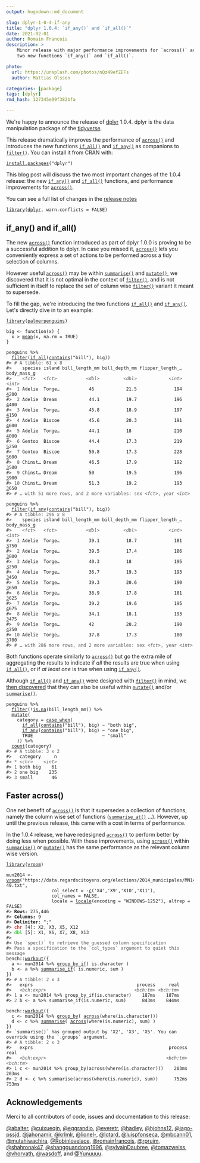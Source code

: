```yaml
---
output: hugodown::md_document

slug: dplyr-1-0-4-if-any
title: "dplyr 1.0.4: `if_any()` and `if_all()`"
date: 2021-02-01
author: Romain Francois
description: >
    Minor release with major performance improvements for `across()` and 
    two new functions `if_any()` and `if_all()`.

photo:
  url: https://unsplash.com/photos/nQz49efZEFs
  author: Mattias Olsson

categories: [package] 
tags: [dplyr]
rmd_hash: 127345e09f382bfa

---
```


We're happy to announce the release of [dplyr](https://dplyr.tidyverse.org) 1.0.4. dplyr is the data manipulation package of the [tidyverse](https://www.tidyverse.org).

This release dramatically improves the performance of [`across()`](https://dplyr.tidyverse.org/reference/across.html) and introduces the new functions [`if_all()`](https://dplyr.tidyverse.org/reference/across.html) and [`if_any()`](https://dplyr.tidyverse.org/reference/across.html) as companions to [`filter()`](https://dplyr.tidyverse.org/reference/filter.html). You can install it from CRAN with:

<div class="highlight">

<pre class='chroma'><code class='language-r' data-lang='r'><span class='nf'><a href='https://rdrr.io/r/utils/install.packages.html'>install.packages</a></span><span class='o'>(</span><span class='s'>"dplyr"</span><span class='o'>)</span></code></pre>

</div>

This blog post will discuss the two most important changes of the 1.0.4 release: the new [`if_any()`](https://dplyr.tidyverse.org/reference/across.html) and [`if_all()`](https://dplyr.tidyverse.org/reference/across.html) functions, and performance improvements for [`across()`](https://dplyr.tidyverse.org/reference/across.html).

You can see a full list of changes in the [release notes](%7B%20github_release%20%7D)

<div class="highlight">

<pre class='chroma'><code class='language-r' data-lang='r'><span class='kr'><a href='https://rdrr.io/r/base/library.html'>library</a></span><span class='o'>(</span><span class='nv'><a href='https://dplyr.tidyverse.org'>dplyr</a></span>, warn.conflicts <span class='o'>=</span> <span class='kc'>FALSE</span><span class='o'>)</span></code></pre>

</div>

if\_any() and if\_all()
-----------------------

The new [`across()`](https://dplyr.tidyverse.org/reference/across.html) function introduced as part of dplyr 1.0.0 is proving to be a successful addition to dplyr. In case you missed it, [`across()`](https://dplyr.tidyverse.org/reference/across.html) lets you conveniently express a set of actions to be performed across a tidy selection of columns.

However useful [`across()`](https://dplyr.tidyverse.org/reference/across.html) may be within [`summarise()`](https://dplyr.tidyverse.org/reference/summarise.html) and [`mutate()`](https://dplyr.tidyverse.org/reference/mutate.html), we discovered that it is not optimal in the context of [`filter()`](https://dplyr.tidyverse.org/reference/filter.html), and is not sufficient in itself to replace the set of column wise [`filter()`](https://dplyr.tidyverse.org/reference/filter.html) variant it meant to supersede.

To fill the gap, we're introducing the two functions [`if_all()`](https://dplyr.tidyverse.org/reference/across.html) and [`if_any()`](https://dplyr.tidyverse.org/reference/across.html). Let's directly dive in to an example:

<div class="highlight">

<pre class='chroma'><code class='language-r' data-lang='r'><span class='kr'><a href='https://rdrr.io/r/base/library.html'>library</a></span><span class='o'>(</span><span class='nv'><a href='https://allisonhorst.github.io/palmerpenguins/'>palmerpenguins</a></span><span class='o'>)</span>

<span class='nv'>big</span> <span class='o'>&lt;-</span> <span class='kr'>function</span><span class='o'>(</span><span class='nv'>x</span><span class='o'>)</span> <span class='o'>&#123;</span>
  <span class='nv'>x</span> <span class='o'>&gt;</span> <span class='nf'><a href='https://rdrr.io/r/base/mean.html'>mean</a></span><span class='o'>(</span><span class='nv'>x</span>, na.rm <span class='o'>=</span> <span class='kc'>TRUE</span><span class='o'>)</span>
<span class='o'>&#125;</span>

<span class='nv'>penguins</span> <span class='o'>%&gt;%</span> 
  <span class='nf'><a href='https://dplyr.tidyverse.org/reference/filter.html'>filter</a></span><span class='o'>(</span><span class='nf'><a href='https://dplyr.tidyverse.org/reference/across.html'>if_all</a></span><span class='o'>(</span><span class='nf'><a href='https://tidyselect.r-lib.org/reference/starts_with.html'>contains</a></span><span class='o'>(</span><span class='s'>"bill"</span><span class='o'>)</span>, <span class='nv'>big</span><span class='o'>)</span><span class='o'>)</span>
<span class='c'>#&gt; <span style='color: #555555;'># A tibble: 61 x 8</span></span>
<span class='c'>#&gt;    species island bill_length_mm bill_depth_mm flipper_length_… body_mass_g</span>
<span class='c'>#&gt;    <span style='color: #555555;font-style: italic;'>&lt;fct&gt;</span><span>   </span><span style='color: #555555;font-style: italic;'>&lt;fct&gt;</span><span>           </span><span style='color: #555555;font-style: italic;'>&lt;dbl&gt;</span><span>         </span><span style='color: #555555;font-style: italic;'>&lt;dbl&gt;</span><span>            </span><span style='color: #555555;font-style: italic;'>&lt;int&gt;</span><span>       </span><span style='color: #555555;font-style: italic;'>&lt;int&gt;</span></span>
<span class='c'>#&gt; <span style='color: #555555;'> 1</span><span> Adelie  Torge…           46            21.5              194        </span><span style='text-decoration: underline;'>4</span><span>200</span></span>
<span class='c'>#&gt; <span style='color: #555555;'> 2</span><span> Adelie  Dream            44.1          19.7              196        </span><span style='text-decoration: underline;'>4</span><span>400</span></span>
<span class='c'>#&gt; <span style='color: #555555;'> 3</span><span> Adelie  Torge…           45.8          18.9              197        </span><span style='text-decoration: underline;'>4</span><span>150</span></span>
<span class='c'>#&gt; <span style='color: #555555;'> 4</span><span> Adelie  Biscoe           45.6          20.3              191        </span><span style='text-decoration: underline;'>4</span><span>600</span></span>
<span class='c'>#&gt; <span style='color: #555555;'> 5</span><span> Adelie  Torge…           44.1          18                210        </span><span style='text-decoration: underline;'>4</span><span>000</span></span>
<span class='c'>#&gt; <span style='color: #555555;'> 6</span><span> Gentoo  Biscoe           44.4          17.3              219        </span><span style='text-decoration: underline;'>5</span><span>250</span></span>
<span class='c'>#&gt; <span style='color: #555555;'> 7</span><span> Gentoo  Biscoe           50.8          17.3              228        </span><span style='text-decoration: underline;'>5</span><span>600</span></span>
<span class='c'>#&gt; <span style='color: #555555;'> 8</span><span> Chinst… Dream            46.5          17.9              192        </span><span style='text-decoration: underline;'>3</span><span>500</span></span>
<span class='c'>#&gt; <span style='color: #555555;'> 9</span><span> Chinst… Dream            50            19.5              196        </span><span style='text-decoration: underline;'>3</span><span>900</span></span>
<span class='c'>#&gt; <span style='color: #555555;'>10</span><span> Chinst… Dream            51.3          19.2              193        </span><span style='text-decoration: underline;'>3</span><span>650</span></span>
<span class='c'>#&gt; <span style='color: #555555;'># … with 51 more rows, and 2 more variables: sex </span><span style='color: #555555;font-style: italic;'>&lt;fct&gt;</span><span style='color: #555555;'>, year </span><span style='color: #555555;font-style: italic;'>&lt;int&gt;</span></span>

<span class='nv'>penguins</span> <span class='o'>%&gt;%</span> 
  <span class='nf'><a href='https://dplyr.tidyverse.org/reference/filter.html'>filter</a></span><span class='o'>(</span><span class='nf'><a href='https://dplyr.tidyverse.org/reference/across.html'>if_any</a></span><span class='o'>(</span><span class='nf'><a href='https://tidyselect.r-lib.org/reference/starts_with.html'>contains</a></span><span class='o'>(</span><span class='s'>"bill"</span><span class='o'>)</span>, <span class='nv'>big</span><span class='o'>)</span><span class='o'>)</span>
<span class='c'>#&gt; <span style='color: #555555;'># A tibble: 296 x 8</span></span>
<span class='c'>#&gt;    species island bill_length_mm bill_depth_mm flipper_length_… body_mass_g</span>
<span class='c'>#&gt;    <span style='color: #555555;font-style: italic;'>&lt;fct&gt;</span><span>   </span><span style='color: #555555;font-style: italic;'>&lt;fct&gt;</span><span>           </span><span style='color: #555555;font-style: italic;'>&lt;dbl&gt;</span><span>         </span><span style='color: #555555;font-style: italic;'>&lt;dbl&gt;</span><span>            </span><span style='color: #555555;font-style: italic;'>&lt;int&gt;</span><span>       </span><span style='color: #555555;font-style: italic;'>&lt;int&gt;</span></span>
<span class='c'>#&gt; <span style='color: #555555;'> 1</span><span> Adelie  Torge…           39.1          18.7              181        </span><span style='text-decoration: underline;'>3</span><span>750</span></span>
<span class='c'>#&gt; <span style='color: #555555;'> 2</span><span> Adelie  Torge…           39.5          17.4              186        </span><span style='text-decoration: underline;'>3</span><span>800</span></span>
<span class='c'>#&gt; <span style='color: #555555;'> 3</span><span> Adelie  Torge…           40.3          18                195        </span><span style='text-decoration: underline;'>3</span><span>250</span></span>
<span class='c'>#&gt; <span style='color: #555555;'> 4</span><span> Adelie  Torge…           36.7          19.3              193        </span><span style='text-decoration: underline;'>3</span><span>450</span></span>
<span class='c'>#&gt; <span style='color: #555555;'> 5</span><span> Adelie  Torge…           39.3          20.6              190        </span><span style='text-decoration: underline;'>3</span><span>650</span></span>
<span class='c'>#&gt; <span style='color: #555555;'> 6</span><span> Adelie  Torge…           38.9          17.8              181        </span><span style='text-decoration: underline;'>3</span><span>625</span></span>
<span class='c'>#&gt; <span style='color: #555555;'> 7</span><span> Adelie  Torge…           39.2          19.6              195        </span><span style='text-decoration: underline;'>4</span><span>675</span></span>
<span class='c'>#&gt; <span style='color: #555555;'> 8</span><span> Adelie  Torge…           34.1          18.1              193        </span><span style='text-decoration: underline;'>3</span><span>475</span></span>
<span class='c'>#&gt; <span style='color: #555555;'> 9</span><span> Adelie  Torge…           42            20.2              190        </span><span style='text-decoration: underline;'>4</span><span>250</span></span>
<span class='c'>#&gt; <span style='color: #555555;'>10</span><span> Adelie  Torge…           37.8          17.3              180        </span><span style='text-decoration: underline;'>3</span><span>700</span></span>
<span class='c'>#&gt; <span style='color: #555555;'># … with 286 more rows, and 2 more variables: sex </span><span style='color: #555555;font-style: italic;'>&lt;fct&gt;</span><span style='color: #555555;'>, year </span><span style='color: #555555;font-style: italic;'>&lt;int&gt;</span></span></code></pre>

</div>

Both functions operate similarly to [`across()`](https://dplyr.tidyverse.org/reference/across.html) but go the extra mile of aggregating the results to indicate if *all* the results are true when using [`if_all()`](https://dplyr.tidyverse.org/reference/across.html), or if *at least one* is true when using [`if_any()`](https://dplyr.tidyverse.org/reference/across.html).

Although [`if_all()`](https://dplyr.tidyverse.org/reference/across.html) and [`if_any()`](https://dplyr.tidyverse.org/reference/across.html) were designed with [`filter()`](https://dplyr.tidyverse.org/reference/filter.html) in mind, we [then discovered](https://github.com/tidyverse/dplyr/issues/5709) that they can also be useful within [`mutate()`](https://dplyr.tidyverse.org/reference/mutate.html) and/or [`summarise()`](https://dplyr.tidyverse.org/reference/summarise.html).

<div class="highlight">

<pre class='chroma'><code class='language-r' data-lang='r'><span class='nv'>penguins</span> <span class='o'>%&gt;%</span> 
  <span class='nf'><a href='https://dplyr.tidyverse.org/reference/filter.html'>filter</a></span><span class='o'>(</span><span class='o'>!</span><span class='nf'><a href='https://rdrr.io/r/base/NA.html'>is.na</a></span><span class='o'>(</span><span class='nv'>bill_length_mm</span><span class='o'>)</span><span class='o'>)</span> <span class='o'>%&gt;%</span> 
  <span class='nf'><a href='https://dplyr.tidyverse.org/reference/mutate.html'>mutate</a></span><span class='o'>(</span>
    category <span class='o'>=</span> <span class='nf'><a href='https://dplyr.tidyverse.org/reference/case_when.html'>case_when</a></span><span class='o'>(</span>
      <span class='nf'><a href='https://dplyr.tidyverse.org/reference/across.html'>if_all</a></span><span class='o'>(</span><span class='nf'><a href='https://tidyselect.r-lib.org/reference/starts_with.html'>contains</a></span><span class='o'>(</span><span class='s'>"bill"</span><span class='o'>)</span>, <span class='nv'>big</span><span class='o'>)</span> <span class='o'>~</span> <span class='s'>"both big"</span>, 
      <span class='nf'><a href='https://dplyr.tidyverse.org/reference/across.html'>if_any</a></span><span class='o'>(</span><span class='nf'><a href='https://tidyselect.r-lib.org/reference/starts_with.html'>contains</a></span><span class='o'>(</span><span class='s'>"bill"</span><span class='o'>)</span>, <span class='nv'>big</span><span class='o'>)</span> <span class='o'>~</span> <span class='s'>"one big"</span>, 
      <span class='kc'>TRUE</span>                          <span class='o'>~</span> <span class='s'>"small"</span>
    <span class='o'>)</span><span class='o'>)</span> <span class='o'>%&gt;%</span> 
  <span class='nf'><a href='https://dplyr.tidyverse.org/reference/count.html'>count</a></span><span class='o'>(</span><span class='nv'>category</span><span class='o'>)</span>
<span class='c'>#&gt; <span style='color: #555555;'># A tibble: 3 x 2</span></span>
<span class='c'>#&gt;   category     n</span>
<span class='c'>#&gt; <span style='color: #555555;'>*</span><span> </span><span style='color: #555555;font-style: italic;'>&lt;chr&gt;</span><span>    </span><span style='color: #555555;font-style: italic;'>&lt;int&gt;</span></span>
<span class='c'>#&gt; <span style='color: #555555;'>1</span><span> both big    61</span></span>
<span class='c'>#&gt; <span style='color: #555555;'>2</span><span> one big    235</span></span>
<span class='c'>#&gt; <span style='color: #555555;'>3</span><span> small       46</span></span></code></pre>

</div>

Faster across()
---------------

One net benefit of [`across()`](https://dplyr.tidyverse.org/reference/across.html) is that it supersedes a collection of functions, namely the column wise set of functions ([`summarise_at()`](https://dplyr.tidyverse.org/reference/summarise_all.html) ...). However, up until the previous release, this came with a cost in terms of performance.

In the 1.0.4 release, we have redesigned [`across()`](https://dplyr.tidyverse.org/reference/across.html) to perform better by doing less when possible. With these improvements, using [`across()`](https://dplyr.tidyverse.org/reference/across.html) within [`summarise()`](https://dplyr.tidyverse.org/reference/summarise.html) or [`mutate()`](https://dplyr.tidyverse.org/reference/mutate.html) has the same performance as the relevant column wise version.

<div class="highlight">

<pre class='chroma'><code class='language-r' data-lang='r'><span class='kr'><a href='https://rdrr.io/r/base/library.html'>library</a></span><span class='o'>(</span><span class='nv'><a href='https://vroom.r-lib.org'>vroom</a></span><span class='o'>)</span>

<span class='nv'>mun2014</span> <span class='o'>&lt;-</span> <span class='nf'><a href='https://vroom.r-lib.org/reference/vroom.html'>vroom</a></span><span class='o'>(</span><span class='s'>"https://data.regardscitoyens.org/elections/2014_municipales/MN14_Bvot_T1_01-49.txt"</span>, 
                 col_select <span class='o'>=</span> <span class='o'>-</span><span class='nf'><a href='https://rdrr.io/r/base/c.html'>c</a></span><span class='o'>(</span><span class='s'>'X4'</span>,<span class='s'>'X9'</span>,<span class='s'>'X10'</span>,<span class='s'>'X11'</span><span class='o'>)</span>,
                 col_names <span class='o'>=</span> <span class='kc'>FALSE</span>, 
                 locale <span class='o'>=</span> <span class='nf'><a href='https://vroom.r-lib.org/reference/locale.html'>locale</a></span><span class='o'>(</span>encoding <span class='o'>=</span> <span class='s'>"WINDOWS-1252"</span><span class='o'>)</span>, altrep <span class='o'>=</span> <span class='kc'>FALSE</span><span class='o'>)</span> 
<span class='c'>#&gt; <span style='font-weight: bold;'>Rows:</span><span> 275,446</span></span>
<span class='c'>#&gt; <span style='font-weight: bold;'>Columns:</span><span> 9</span></span>
<span class='c'>#&gt; <span style='font-weight: bold;'>Delimiter:</span><span> ";"</span></span>
<span class='c'>#&gt; <span style='color: #BB0000;'>chr</span><span> [4]: X2, X3, X5, X12</span></span>
<span class='c'>#&gt; <span style='color: #00BB00;'>dbl</span><span> [5]: X1, X6, X7, X8, X13</span></span>
<span class='c'>#&gt; </span>
<span class='c'>#&gt; <span style='color: #555555;'>Use `spec()` to retrieve the guessed column specification</span></span>
<span class='c'>#&gt; <span style='color: #555555;'>Pass a specification to the `col_types` argument to quiet this message</span></span>
<span class='nf'>bench</span><span class='nf'>::</span><span class='nf'><a href='http://bench.r-lib.org/reference/workout.html'>workout</a></span><span class='o'>(</span><span class='o'>&#123;</span>
  <span class='nv'>a</span> <span class='o'>&lt;-</span> <span class='nv'>mun2014</span> <span class='o'>%&gt;%</span> <span class='nf'><a href='https://dplyr.tidyverse.org/reference/group_by_all.html'>group_by_if</a></span><span class='o'>(</span> <span class='nv'>is.character</span> <span class='o'>)</span>
  <span class='nv'>b</span> <span class='o'>&lt;-</span> <span class='nv'>a</span> <span class='o'>%&gt;%</span> <span class='nf'><a href='https://dplyr.tidyverse.org/reference/summarise_all.html'>summarise_if</a></span><span class='o'>(</span> <span class='nv'>is.numeric</span>, <span class='nv'>sum</span> <span class='o'>)</span> 
<span class='o'>&#125;</span><span class='o'>)</span>
<span class='c'>#&gt; <span style='color: #555555;'># A tibble: 2 x 3</span></span>
<span class='c'>#&gt;   exprs                                       process     real</span>
<span class='c'>#&gt;   <span style='color: #555555;font-style: italic;'>&lt;bch:expr&gt;</span><span>                                 </span><span style='color: #555555;font-style: italic;'>&lt;bch:tm&gt;</span><span> </span><span style='color: #555555;font-style: italic;'>&lt;bch:tm&gt;</span></span>
<span class='c'>#&gt; <span style='color: #555555;'>1</span><span> a &lt;- mun2014 %&gt;% group_by_if(is.character)    187ms    187ms</span></span>
<span class='c'>#&gt; <span style='color: #555555;'>2</span><span> b &lt;- a %&gt;% summarise_if(is.numeric, sum)      843ms    844ms</span></span>

<span class='nf'>bench</span><span class='nf'>::</span><span class='nf'><a href='http://bench.r-lib.org/reference/workout.html'>workout</a></span><span class='o'>(</span><span class='o'>&#123;</span>
  <span class='nv'>c</span> <span class='o'>&lt;-</span> <span class='nv'>mun2014</span> <span class='o'>%&gt;%</span> <span class='nf'><a href='https://dplyr.tidyverse.org/reference/group_by.html'>group_by</a></span><span class='o'>(</span> <span class='nf'><a href='https://dplyr.tidyverse.org/reference/across.html'>across</a></span><span class='o'>(</span><span class='nf'>where</span><span class='o'>(</span><span class='nv'>is.character</span><span class='o'>)</span><span class='o'>)</span><span class='o'>)</span>
  <span class='nv'>d</span> <span class='o'>&lt;-</span> <span class='nv'>c</span> <span class='o'>%&gt;%</span> <span class='nf'><a href='https://dplyr.tidyverse.org/reference/summarise.html'>summarise</a></span><span class='o'>(</span> <span class='nf'><a href='https://dplyr.tidyverse.org/reference/across.html'>across</a></span><span class='o'>(</span><span class='nf'>where</span><span class='o'>(</span><span class='nv'>is.numeric</span><span class='o'>)</span>, <span class='nv'>sum</span><span class='o'>)</span> <span class='o'>)</span> 
<span class='o'>&#125;</span><span class='o'>)</span>
<span class='c'>#&gt; `summarise()` has grouped output by 'X2', 'X3', 'X5'. You can override using the `.groups` argument.</span>
<span class='c'>#&gt; <span style='color: #555555;'># A tibble: 2 x 3</span></span>
<span class='c'>#&gt;   exprs                                                   process     real</span>
<span class='c'>#&gt;   <span style='color: #555555;font-style: italic;'>&lt;bch:expr&gt;</span><span>                                             </span><span style='color: #555555;font-style: italic;'>&lt;bch:tm&gt;</span><span> </span><span style='color: #555555;font-style: italic;'>&lt;bch:tm&gt;</span></span>
<span class='c'>#&gt; <span style='color: #555555;'>1</span><span> c &lt;- mun2014 %&gt;% group_by(across(where(is.character)))    203ms    203ms</span></span>
<span class='c'>#&gt; <span style='color: #555555;'>2</span><span> d &lt;- c %&gt;% summarise(across(where(is.numeric), sum))      752ms    753ms</span></span></code></pre>

</div>

Acknowledgements
----------------

Merci to all contributors of code, issues and documentation to this release:

[@abalter](https://github.com/abalter), [@cuixueqin](https://github.com/cuixueqin), [@eggrandio](https://github.com/eggrandio), [@everetr](https://github.com/everetr), [@hadley](https://github.com/hadley), [@hjohns12](https://github.com/hjohns12), [@iago-pssjd](https://github.com/iago-pssjd), [@jahonamir](https://github.com/jahonamir), [@krlmlr](https://github.com/krlmlr), [@lionel-](https://github.com/lionel-), [@lotard](https://github.com/lotard), [@luispfonseca](https://github.com/luispfonseca), [@mbcann01](https://github.com/mbcann01), [@mutahiwachira](https://github.com/mutahiwachira), [@Robinlovelace](https://github.com/Robinlovelace), [@romainfrancois](https://github.com/romainfrancois), [@rpruim](https://github.com/rpruim), [@shahronak47](https://github.com/shahronak47), [@shangguandong1996](https://github.com/shangguandong1996), [@sylvainDaubree](https://github.com/sylvainDaubree), [@tomazweiss](https://github.com/tomazweiss), [@vhorvath](https://github.com/vhorvath), [@wasdoff](https://github.com/wasdoff), and [@Yunuuuu](https://github.com/Yunuuuu).

